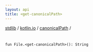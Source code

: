 ```yaml
---
layout: api
title: <get-canonicalPath>
---
```

[stdlib](../../index.html) / [kotlin.io](../index.html) / [canonicalPath](index.html) / [<get-canonicalPath>](_get-canonicalPath_.html)

# <get-canonicalPath>

```
fun File.<get-canonicalPath>(): String
```
